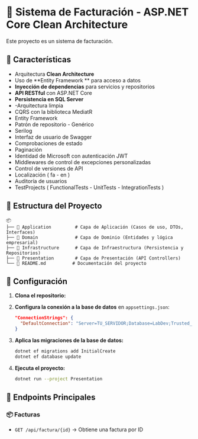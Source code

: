 # 📌 Sistema de Facturación - ASP.NET Core Clean Architecture

Este proyecto es un sistema de facturación.
## 🚀 Características
- Arquitectura **Clean Architecture**
- Uso de **Entity Framework ** para acceso a datos
- **Inyección de dependencias** para servicios y repositorios
- **API RESTful** con ASP.NET Core
- **Persistencia en SQL Server**
- -Arquitectura limpia
- CQRS con la biblioteca MediatR
- Entity Framework 
- Patrón de repositorio - Genérico
- Serilog
- Interfaz de usuario de Swagger
- Comprobaciones de estado
- Paginación
- Identidad de Microsoft con autenticación JWT
- Middlewares de control de excepciones personalizadas
- Control de versiones de API
- Localización ( fa - en )
- Auditoría de usuarios
- TestProjects ( FunctionalTests - UnitTests - IntegrationTests )

## 📂 Estructura del Proyecto
```
📦 
├── 📁 Application         # Capa de Aplicación (Casos de uso, DTOs, Interfaces)
├── 📁 Domain              # Capa de Dominio (Entidades y lógica empresarial)
├── 📁 Infrastructure      # Capa de Infraestructura (Persistencia y Repositorios)
├── 📁 Presentation        # Capa de Presentación (API Controllers)
└── 📄 README.md          # Documentación del proyecto
```

## 🔧 Configuración
1. **Clona el repositorio:**
   

2. **Configura la conexión a la base de datos** en `appsettings.json`:
   ```json
   "ConnectionStrings": {
     "DefaultConnection": "Server=TU_SERVIDOR;Database=LabDev;Trusted_Connection=True;MultipleActiveResultSets=true;Encrypt=False"
   }
   ```

3. **Aplica las migraciones de la base de datos:**
   ```sh
   dotnet ef migrations add InitialCreate
   dotnet ef database update
   ```

4. **Ejecuta el proyecto:**
   ```sh
   dotnet run --project Presentation
   ```

## 📌 Endpoints Principales

### 📦 Facturas
- `GET /api/factura/{id}` → Obtiene una factura por ID



